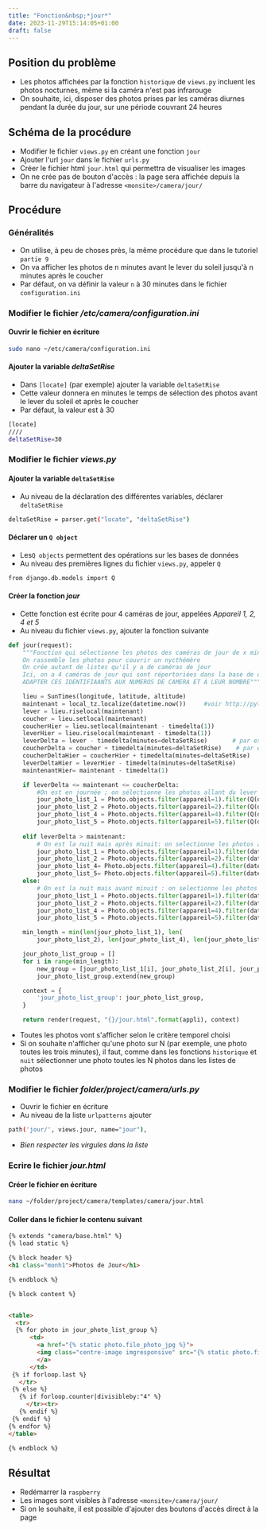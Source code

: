```yaml
---
title: "Fonction&nbsp;*jour*"
date: 2023-11-29T15:14:05+01:00
draft: false
---
```


## Position du problème
- Les photos affichées par la fonction `historique` de `views.py` incluent les photos nocturnes, même si la caméra n'est pas infrarouge
- On souhaite, ici, disposer des photos prises par les caméras diurnes pendant la durée du jour, sur une période couvrant 24 heures
## Schéma de la procédure
- Modifier le fichier `views.py` en créant une fonction `jour`
- Ajouter l'url `jour` dans le fichier `urls.py`
- Créer le fichier html `jour.html` qui permettra de visualiser les images
- On ne crée pas de bouton d'accès : la page sera affichée depuis la barre du navigateur à l'adresse `<monsite>/camera/jour/`
## Procédure
### Généralités
- On utilise, à peu de choses près, la même procédure que dans le tutoriel `partie 9`
- On va afficher les photos de n minutes avant le lever du soleil jusqu'à n minutes après le coucher
- Par défaut, on va définir la valeur `n` à 30 minutes dans le fichier `configuration.ini`
### Modifier le fichier&nbsp;*/etc/camera/configuration.ini*
#### Ouvrir le fichier en écriture
```sh
sudo nano ~/etc/camera/configuration.ini
```
#### Ajouter la variable&nbsp;*deltaSetRise*
- Dans `[locate]` (par exemple) ajouter la variable `deltaSetRise`
- Cette valeur donnera en minutes le temps de sélection des photos avant le lever du soleil et après le coucher
- Par défaut, la valeur est à 30
```sh
[locate]
////
deltaSetRise=30
```
### Modifier le fichier&nbsp;*views.py*
#### Ajouter la variable `deltaSetRise`
- Au niveau de la déclaration des différentes variables, déclarer `deltaSetRise`
```sh
deltaSetRise = parser.get("locate", "deltaSetRise")
```
#### Déclarer un `Q object`
- Les`Q objects` permettent des opérations sur les bases de données
- Au niveau des premières lignes du fichier `views.py`, appeler `Q`
```sh
from django.db.models import Q
```
#### Créer la fonction&nbsp;*jour*
- Cette fonction est écrite pour 4 caméras de jour, appelées *Appareil 1, 2, 4 et 5*
- Au niveau du fichier `views.py`, ajouter la fonction suivante 
```python
def jour(request):
    """Fonction qui sélectionne les photos des caméras de jour de x minutes avant le lever du soleil à x minutes après le coucher du soleil
    On rassemble les photos pour couvrir un nycthémère
    On crée autant de listes qu'il y a de caméras de jour
    Ici, on a 4 caméras de jour qui sont répertoriées dans la base de données par les identifiants 1, 2, 4, 5
    ADAPTER CES IDENTIFIAANTS AUX NUMEROS DE CAMERA ET A LEUR NOMBRE"""

    lieu = SunTimes(longitude, latitude, altitude)
    maintenant = local_tz.localize(datetime.now())     #voir http://pytz.sourceforge.net/
    lever = lieu.riselocal(maintenant)
    coucher = lieu.setlocal(maintenant)
    coucherHier = lieu.setlocal(maintenant - timedelta(1))
    leverHier = lieu.riselocal(maintenant - timedelta(1))
    leverDelta = lever - timedelta(minutes=deltaSetRise)       # par ex 30 minutes avant lever soleil
    coucherDelta = coucher + timedelta(minutes=deltaSetRise)    # par ex 30 minuts après coucher soleil
    coucherDeltaHier = coucherHier + timedelta(minutes=deltaSetRise)
    leverDeltaHier = leverHier - timedelta(minutes=deltaSetRise)
    maintenantHier= maintenant - timedelta(1)

    if leverDelta <= maintenant <= coucherDelta:
        #On est en journée ; on sélectionne les photos allant du lever à maintenant. On sélectionne aussi les photos allant de maintenant - 24 heures à coucher hier
        jour_photo_list_1 = Photo.objects.filter(appareil=1).filter(Q(date__gt=leverDelta, date__lt=maintenant) | Q(date__gt=maintenantHier, date__lt=coucherDeltaHier)).order_by('-date')
        jour_photo_list_2 = Photo.objects.filter(appareil=2).filter(Q(date__gt=leverDelta, date__lt=maintenant) | Q(date__gt=maintenantHier, date__lt=coucherDeltaHier)).order_by('-date')       
        jour_photo_list_4 = Photo.objects.filter(appareil=4).filter(Q(date__gt=leverDelta, date__lt=maintenant) | Q(date__gt=maintenantHier, date__lt=coucherDeltaHier)).order_by('-date')        
        jour_photo_list_5 = Photo.objects.filter(appareil=5).filter(Q(date__gt=leverDelta, date__lt=maintenant) | Q(date__gt=maintenantHier, date__lt=coucherDeltaHier)).order_by('-date')
                        
    elif leverDelta > maintenant:
        # On est la nuit mais après minuit: on selectionne les photos allant du jour précédent du matin au soir
        jour_photo_list_1 = Photo.objects.filter(appareil=1).filter(date__gt=leverDeltaHier, date__lt=coucherDeltaHier).order_by('-date')
        jour_photo_list_2 = Photo.objects.filter(appareil=2).filter(date__gt=leverDeltaHier, date__lt=coucherDeltaHier).order_by('-date')
        jour_photo_list_4= Photo.objects.filter(appareil=4).filter(date__gt=leverDeltaHier, date__lt=coucherDeltaHier).order_by('-date')
        jour_photo_list_5= Photo.objects.filter(appareil=5).filter(date__gt=leverDeltaHier, date__lt=coucherDeltaHier).order_by('-date')
    else:
        # On est la nuit mais avant minuit : on selectionne les photos du même jour allant du matin au soir
        jour_photo_list_1 = Photo.objects.filter(appareil=1).filter(date__gt=leverDelta, date__lt=coucherDelta).order_by('-date')
        jour_photo_list_2 = Photo.objects.filter(appareil=2).filter(date__gt=leverDelta, date__lt=coucherDelta).order_by('-date')
        jour_photo_list_4 = Photo.objects.filter(appareil=4).filter(date__gt=leverDelta, date__lt=coucherDelta).order_by('-date')
        jour_photo_list_5 = Photo.objects.filter(appareil=5).filter(date__gt=leverDelta, date__lt=coucherDelta).order_by('-date')

    min_length = min(len(jour_photo_list_1), len(
        jour_photo_list_2), len(jour_photo_list_4), len(jour_photo_list_5))

    jour_photo_list_group = []
    for i in range(min_length):
        new_group = [jour_photo_list_1[i], jour_photo_list_2[i], jour_photo_list_4[i], jour_photo_list_5[i]] 
        jour_photo_list_group.extend(new_group)

    context = {
        'jour_photo_list_group': jour_photo_list_group,
    }

    return render(request, "{}/jour.html".format(appli), context)

```
- Toutes les photos vont s'afficher selon le critère temporel choisi
- Si on souhaite n'afficher qu'une photo sur N (par exemple, une photo toutes les trois minutes), il faut, comme dans les fonctions `historique` et `nuit` sélectionner une photo toutes les N photos dans les listes de photos
### Modifier le fichier&nbsp;*folder/project/camera/urls.py*
- Ouvrir le fichier en écriture
- Au niveau de la liste `urlpatterns` ajouter
```sh
path('jour/', views.jour, name="jour"),
```
- *Bien respecter les virgules dans la liste*
### Ecrire le fichier&nbsp;*jour.html*
#### Créer le fichier en écriture
```sh
nano ~/folder/project/camera/templates/camera/jour.html
```
#### Coller dans le fichier le contenu suivant
```html
{% extends "camera/base.html" %}
{% load static %}

{% block header %}
<h1 class="monh1">Photos de Jour</h1>

{% endblock %}

{% block content %}


<table>
  <tr>
  {% for photo in jour_photo_list_group %}
      <td>
        <a href="{% static photo.file_photo_jpg %}">
        <img class="centre-image imgresponsive" src="{% static photo.file_photo_jpg %}" height="150" width="225" alt="photo non disponible" loading="lazy" /><figcaption>{{photo.name}} - {{photo.appareil}}</figcaption>
        </a>
      </td>
 {% if forloop.last %}
   </tr>
 {% else %}
   {% if forloop.counter|divisibleby:"4" %}
     </tr><tr>
   {% endif %}
 {% endif %}
{% endfor %}
</table>

{% endblock %}

```
## Résultat
- Redémarrer la `raspberry`
- Les images sont visibles à l'adresse `<monsite>/camera/jour/`
- Si on le souhaite, il est possible d'ajouter des boutons d'accès direct à la page
